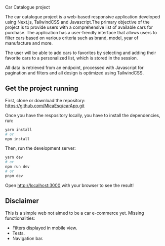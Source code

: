 Car Catalogue project

The car catalogue project is a web-based responsive application developed using Next.js, TailwindCSS and Javascript.The primary objective of the project is to provide users with a comprehensive list of available cars for purchase. The application has a user-frendly interface that allows users to filter cars based on various criteria such as brand, model, year of manufacture and more.

The user will be able to add cars to favorites by selecting and adding their favorite cars to a personalized list, which is stored in the session.

All data is retrieved from an endpoint, processed with Javascript for pagination and filters and all design is optimized using TailwindCSS.

## Get the project running

First, clone or download the repository: https://github.com/MicaEsq/carApp.git

Once you have the respository locally, you have to install the dependencies, run:

```bash
yarn install
# or
npm install
```

Then, run the development server:

```bash
yarn dev
# or
npm run dev
# or
pnpm dev
```

Open [http://localhost:3000](http://localhost:3000) with your browser to see the result!


## Disclaimer

This is a simple web not aimed to be a car e-commerce yet.
Missing functionalities:
 - Filters displayed in mobile view.
 - Tests.
 - Navigation bar.



